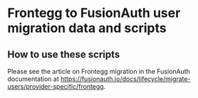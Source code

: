 # Frontegg to FusionAuth user migration data and scripts

## How to use these scripts

Please see the article on Frontegg migration in the FusionAuth documentation at https://fusionauth.io/docs/lifecycle/migrate-users/provider-specific/frontegg.